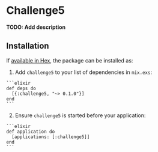# Challenge5

**TODO: Add description**

## Installation

If [available in Hex](https://hex.pm/docs/publish), the package can be installed as:

  1. Add `challenge5` to your list of dependencies in `mix.exs`:

    ```elixir
    def deps do
      [{:challenge5, "~> 0.1.0"}]
    end
    ```

  2. Ensure `challenge5` is started before your application:

    ```elixir
    def application do
      [applications: [:challenge5]]
    end
    ```


